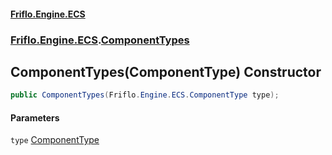 #### [Friflo.Engine.ECS](index.md 'index')
### [Friflo.Engine.ECS](Friflo.Engine.ECS.md 'Friflo.Engine.ECS').[ComponentTypes](ComponentTypes.md 'Friflo.Engine.ECS.ComponentTypes')

## ComponentTypes(ComponentType) Constructor

```csharp
public ComponentTypes(Friflo.Engine.ECS.ComponentType type);
```
#### Parameters

<a name='Friflo.Engine.ECS.ComponentTypes.ComponentTypes(Friflo.Engine.ECS.ComponentType).type'></a>

`type` [ComponentType](ComponentType.md 'Friflo.Engine.ECS.ComponentType')